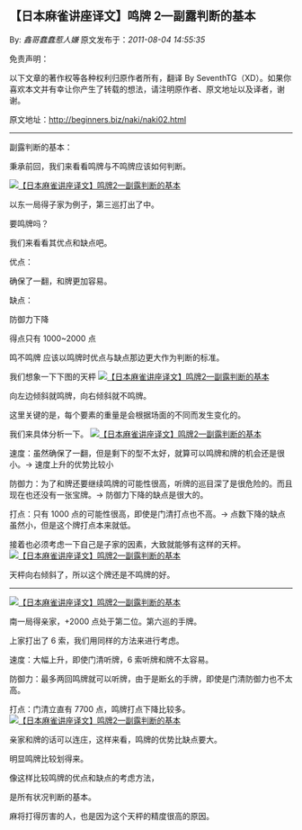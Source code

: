 ## 【日本麻雀讲座译文】鸣牌 2—副露判断的基本

By: _鑫哥蠢蠢惹人嫌_ 原文发布于：_2011-08-04 14:55:35_

免责声明：

以下文章的著作权等各种权利归原作者所有，翻译 By
SeventhTG（XD）。如果你喜欢本文并有幸让你产生了转载的想法，请注明原作者、原文地址以及译者，谢谢。

原文地址：http://beginners.biz/naki/naki02.html

---

副露判断的基本：

秉承前回，我们来看看鸣牌与不鸣牌应该如何判断。

[![【日本麻雀讲座译文】鸣牌2—副露判断的基本](http://s1.sinaimg.cn/middle/7f78b76fga9a888e9aaf0&690)](http://photo.blog.sina.com.cn/showpic.html#blogid=7f78b76f0100ut91&url=http://s1.sinaimg.cn/orignal/7f78b76fga9a888e9aaf0)

以东一局得子家为例子，第三巡打出了中。

要鸣牌吗？

我们来看看其优点和缺点吧。

优点：

确保了一翻，和牌更加容易。

缺点：

防御力下降

得点只有 1000~2000 点

鸣不鸣牌
应该以鸣牌时优点与缺点那边更大作为判断的标准。

我们想象一下下图的天枰
[![【日本麻雀讲座译文】鸣牌2—副露判断的基本](http://s1.sinaimg.cn/middle/7f78b76fga9a895b30eb0&690)](http://photo.blog.sina.com.cn/showpic.html#blogid=7f78b76f0100ut91&url=http://s1.sinaimg.cn/orignal/7f78b76fga9a895b30eb0)

向左边倾斜就鸣牌，向右倾斜就不鸣牌。

这里关键的是，每个要素的重量是会根据场面的不同而发生变化的。

我们来具体分析一下。
[![【日本麻雀讲座译文】鸣牌2—副露判断的基本](http://s4.sinaimg.cn/middle/7f78b76fga9a89dc6ad43&690)](http://photo.blog.sina.com.cn/showpic.html#blogid=7f78b76f0100ut91&url=http://s4.sinaimg.cn/orignal/7f78b76fga9a89dc6ad43)

速度：虽然确保了一翻，但是剩下的型不太好，就算可以鸣牌和牌的机会还是很小。→ 速度上升的优势比较小

防御力：为了和牌还要继续鸣牌的可能性很高，听牌的巡目深了是很危险的。而且现在也还没有一张宝牌。→ 防御力下降的缺点是很大的。

打点：只有 1000 点的可能性很高，即使是门清打点也不高。→ 点数下降的缺点虽然小，但是这个牌打点本来就低。

接着也必须考虑一下自己是子家的因素，大致就能够有这样的天枰。
[![【日本麻雀讲座译文】鸣牌2—副露判断的基本](http://s12.sinaimg.cn/middle/7f78b76fga9a8b495df9b&690)](http://photo.blog.sina.com.cn/showpic.html#blogid=7f78b76f0100ut91&url=http://s12.sinaimg.cn/orignal/7f78b76fga9a8b495df9b)

天枰向右倾斜了，所以这个牌还是不鸣牌的好。

---

[![【日本麻雀讲座译文】鸣牌2—副露判断的基本](http://s7.sinaimg.cn/middle/7f78b76fg775dabf90436&690)](http://photo.blog.sina.com.cn/showpic.html#blogid=7f78b76f0100ut91&url=http://s7.sinaimg.cn/orignal/7f78b76fg775dabf90436)

南一局得亲家，+2000 点处于第二位。第六巡的手牌。

上家打出了 6 索，我们用同样的方法来进行考虑。

速度：大幅上升，即使门清听牌，6 索听牌和牌不太容易。

防御力：最多两回鸣牌就可以听牌，由于是断幺的手牌，即使是门清防御力也不太高。

打点：门清立直有 7700 点，鸣牌打点下降比较多。
[![【日本麻雀讲座译文】鸣牌2—副露判断的基本](http://s9.sinaimg.cn/middle/7f78b76fga9a8ccd13458&690)](http://photo.blog.sina.com.cn/showpic.html#blogid=7f78b76f0100ut91&url=http://s9.sinaimg.cn/orignal/7f78b76fga9a8ccd13458)

亲家和牌的话可以连庄，这样来看，鸣牌的优势比缺点要大。

明显鸣牌比较划得来。

像这样比较鸣牌的优点和缺点的考虑方法，

是所有状况判断的基本。

麻将打得厉害的人，也是因为这个天枰的精度很高的原因。
